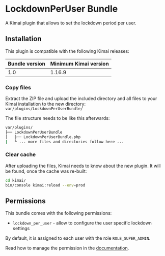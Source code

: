 # LockdownPerUser Bundle

A Kimai plugin that allows to set the lockdown period per user.

## Installation

This plugin is compatible with the following Kimai releases:

| Bundle version     | Minimum Kimai version    |
|--------------------|--------------------------|
| 1.0                | 1.16.9                   |

### Copy files

Extract the ZIP file and upload the included directory and all files to your Kimai installation to the new directory:  
`var/plugins/LockdownPerUserBundle/`

The file structure needs to be like this afterwards:

```bash
var/plugins/
├── LockdownPerUserBundle
│   ├── LockdownPerUserBundle.php
|   └ ... more files and directories follow here ... 
```

### Clear cache

After uploading the files, Kimai needs to know about the new plugin. It will be found, once the cache was re-built:

```bash
cd kimai/
bin/console kimai:reload --env=prod
```

## Permissions

This bundle comes with the following permissions:

- `lockdown_per_user` - allow to configure the user specific lockdown settings

By default, it is assigned to each user with the role `ROLE_SUPER_ADMIN`.

Read how to manage the permission in the [documentation](https://www.kimai.org/documentation/permissions.html).
